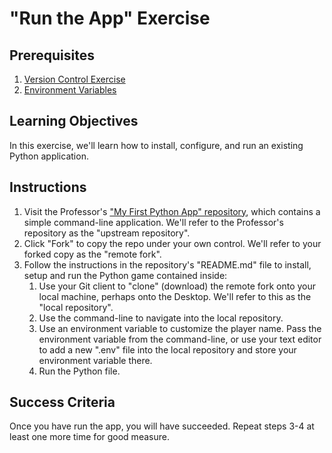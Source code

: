 # "Run the App" Exercise

## Prerequisites

  1. [Version Control Exercise](/exercises/hello-world/version-control.md)
  2. [Environment Variables](/notes/environment-variables.md)

## Learning Objectives

In this exercise, we'll learn how to install, configure, and run an existing Python application.

## Instructions

  1. Visit the Professor's ["My First Python App" repository](https://github.com/prof-rossetti/my-first-python-app), which contains a simple command-line application. We'll refer to the Professor's repository as the "upstream repository".
  2. Click "Fork" to copy the repo under your own control. We'll refer to your forked copy as the "remote fork".
  3. Follow the instructions in the repository's "README.md" file to install, setup and run the Python game contained inside:
     1. Use your Git client to "clone" (download) the remote fork onto your local machine, perhaps onto the Desktop. We'll refer to this as the "local repository".
     2. Use the command-line to navigate into the local repository.
     3. Use an environment variable to customize the player name. Pass the environment variable from the command-line, or use your text editor to add a new ".env" file into the local repository and store your environment variable there.
     4. Run the Python file.

## Success Criteria

Once you have run the app, you will have succeeded. Repeat steps 3-4 at least one more time for good measure.
